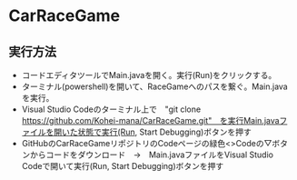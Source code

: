 # CarRaceGame

## 実行方法
- コードエディタツールでMain.javaを開く。実行(Run)をクリックする。
- ターミナル(powershell)を開いて、RaceGameへのパスを繋ぐ。Main.javaを実行。
- Visual Studio Codeのターミナル上で　"git clone https://github.com/Kohei-mana/CarRaceGame.git"　を実行Main.javaファイルを開いた状態で実行(Run, Start Debugging)ボタンを押す
- GitHubのCarRaceGameリポジトリのCodeページの緑色<>Codeの▽ボタンからコードをダウンロード　→　Main.javaファイルをVisual Studio Codeで開いて実行(Run, Start Debugging)ボタンを押す
